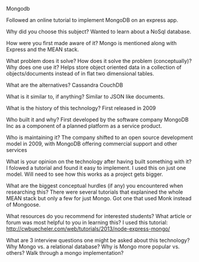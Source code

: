 Mongodb

Followed an online tutorial to implement MongoDB on an express app.

Why did you choose this subject?
Wanted to learn about a NoSql database.

How were you first made aware of it?
Mongo is mentioned along with Express and the MEAN stack.

What problem does it solve? How does it solve the problem (conceptually)?Why does one use it?
Helps store object oriented data in a collection of objects/documents instead of in flat two dimensional tables.


What are the alternatives?
Cassandra
CouchDB

What is it similar to, if anything?
Similar to JSON like documents.

What is the history of this technology?
First released in 2009

Who built it and why?
First developed by the software company MongoDB Inc as a component of a planned platform as a service product.

Who is maintaining it?
The company shifted to an open source development model in 2009, with MongoDB offering commercial support and other services

What is your opinion on the technology after having built something with it?
I folowed a tutorial and found it easy to implement. I used this on just one model. Will need to see how this works as a project gets bigger.

What are the biggest conceptual hurdles (if any) you encountered when researching this?
There were several tutorials that explanined the whole MEAN stack but only a few for just Mongo. Got one that used Monk instead of Mongoose.

What resources do you recommend for interested students? What article or forum was most helpful to you in learning this?
I used this tutorial:
http://cwbuecheler.com/web/tutorials/2013/node-express-mongo/

What are 3 interview questions one might be asked about this technology?
Why Mongo vs. a relational database?
Why is Mongo more popular vs. others?
Walk through a mongo implementation?
